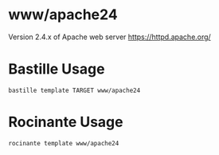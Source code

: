 # www/apache24
Version 2.4.x of Apache web server
https://httpd.apache.org/

# Bastille Usage
```shell
bastille template TARGET www/apache24
```

# Rocinante Usage
```shell
rocinante template www/apache24
```
